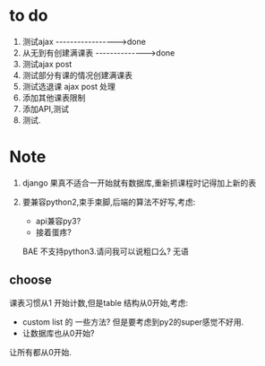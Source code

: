 
to do
==========
1. 测试ajax  ----------------->done
2. 从无到有创建满课表  -------------->done
3. 测试ajax post
4. 测试部分有课的情况创建满课表
5. 测试选退课 ajax post 处理
6. 添加其他课表限制
7. 添加API,测试
8. 测试.








Note
=============

1. django 果真不适合一开始就有数据库,重新抓课程时记得加上新的表
2. 要兼容python2,束手束脚,后端的算法不好写,考虑:

    - api兼容py3?
    - 接着蛋疼?
    
    BAE 不支持python3.请问我可以说粗口么? 无语


choose
-------------
课表习惯从1 开始计数,但是table 结构从0开始,考虑:

- custom list 的 一些方法? 但是要考虑到py2的super感觉不好用.
- 让数据库也从0开始?

让所有都从0开始.

